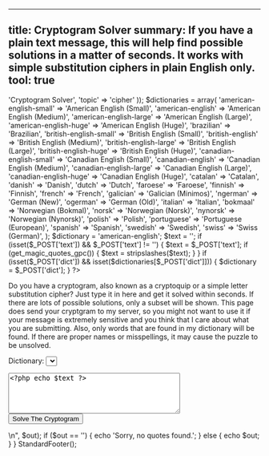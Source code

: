 ----
title: Cryptogram Solver
summary: If you have a plain text message, this will help find possible solutions in a matter of seconds.  It works with simple substitution ciphers in plain English only.
tool: true
----
<?php


require '../../functions.inc';
StandardHeader(array(
		'title' => 'Cryptogram Solver',
		'topic' => 'cipher'
	));
$dictionaries = array(
	'american-english-small' => 'American English (Small)',
	'american-english' => 'American English (Medium)',
	'american-english-large' => 'American English (Large)',
	'american-english-huge' => 'American English (Huge)',
	'brazilian' => 'Brazilian',
	'british-english-small' => 'British English (Small)',
	'british-english' => 'British English (Medium)',
	'british-english-large' => 'British English (Large)',
	'british-english-huge' => 'British English (Huge)',
	'canadian-english-small' => 'Canadian English (Small)',
	'canadian-english' => 'Canadian English (Medium)',
	'canadian-english-large' => 'Canadian English (Large)',
	'canadian-english-huge' => 'Canadian English (Huge)',
	'catalan' => 'Catalan',
	'danish' => 'Danish',
	'dutch' => 'Dutch',
	'faroese' => 'Faroese',
	'finnish' => 'Finnish',
	'french' => 'French',
	'galician' => 'Galician (Minimos)',
	'ngerman' => 'German (New)',
	'ogerman' => 'German (Old)',
	'italian' => 'Italian',
	'bokmaal' => 'Norwegian (Bokmal)',
	'norsk' => 'Norwegian (Norsk)',
	'nynorsk' => 'Norwegian (Nynorsk)',
	'polish' => 'Polish',
	'portuguese' => 'Portuguese (European)',
	'spanish' => 'Spanish',
	'swedish' => 'Swedish',
	'swiss' => 'Swiss (German)',
);
$dictionary = 'american-english';
$text = '';

if (isset($_POST['text']) && $_POST['text'] != '') {
	$text = $_POST['text'];

	if (get_magic_quotes_gpc()) {
		$text = stripslashes($text);
	}
}

if (isset($_POST['dict']) && isset($dictionaries[$_POST['dict']])) {
	$dictionary = $_POST['dict'];
}

?>

<P>Do you have a cryptogram, also known as a cryptoquip or a simple
letter substitution cipher?  Just type it in here and get it solved within
seconds.  If there are lots of possible solutions, only a subset will be
shown.  This page does send your cryptgram to my
server, so you might not want to use it if your message is extremely
sensitive and you think that I care about what you are submitting.  Also, only
words that are found in my dictionary will be found.  If there are proper
names or misspellings, it may cause the puzzle to be unsolved.</p>

<form name="encoder" method=post action="cryptogram-solver.php">
Dictionary:  <select name="dict">
<?PHP

foreach ($dictionaries as $dictName => $dictDesc) {
	echo '<option value="' . $dictName . '"';
	if ($dictName == $dictionary) {
		echo ' SELECTED';
	}
	echo '>' . htmlspecialchars($dictDesc) . "</option>\n";
}

?>
</select><br>
<textarea name="text" rows="5" cols="40"><?php echo $text ?></textarea><br>
<input type="submit" value="Solve The Cryptogram">
</form>

<?php

if ($text != '') {
	Section('The Results');
	$text = strtoupper($text);
	$text = preg_replace('/[^A-Z\']/', ' ', $text);
	$text = preg_replace('/ +/', ' ', $text);
	$text = trim($text);
	chdir(getenv('MEDIABASE') . 'tools/cipher/tools');
	$a = exec('./cryptogram "' . $text . '" wordlists/' . $dictionary, $out);
	$out = implode("<br>\n", $out);

	if ($out == '') {
		echo 'Sorry, no quotes found.';
	} else {
		echo $out;
	}
}

StandardFooter();
